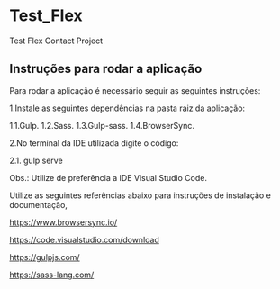 # Test_Flex
Test Flex Contact Project

## Instruções para rodar a aplicação

Para rodar a aplicação é necessário seguir as seguintes instruções:

1.Instale as seguintes dependências na pasta raiz da aplicação:

1.1.Gulp.
1.2.Sass.
1.3.Gulp-sass.
1.4.BrowserSync.

2.No terminal da IDE utilizada digite o código:

2.1. gulp serve

Obs.: Utilize de preferência a IDE Visual Studio Code.

Utilize as seguintes referências abaixo para instruções de instalação e documentação,

https://www.browsersync.io/

https://code.visualstudio.com/download

https://gulpjs.com/

https://sass-lang.com/
